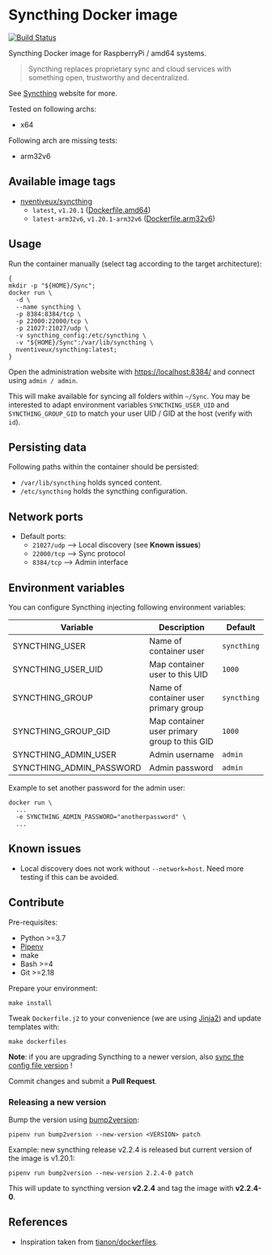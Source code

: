 # Syncthing Docker image

[![Build Status](https://travis-ci.org/nVentiveUX/docker-syncthing.svg?branch=master)](https://travis-ci.org/nVentiveUX/docker-syncthing)

Syncthing Docker image for RaspberryPi / amd64 systems.

> Syncthing replaces proprietary sync and cloud services with something open, trustworthy and decentralized.

See [Syncthing](https://syncthing.net/) website for more.

Tested on following archs:

* x64

Following arch are missing tests:

* arm32v6

## Available image tags

* [nventiveux/syncthing](https://hub.docker.com/r/nventiveux/syncthing)
  * `latest`, `v1.20.1` ([Dockerfile.amd64](Dockerfile.amd64))
  * `latest-arm32v6`, `v1.20.1-arm32v6` ([Dockerfile.arm32v6](Dockerfile.arm32v6))

## Usage

Run the container manually (select tag according to the target architecture):

```shell
{
mkdir -p "${HOME}/Sync";
docker run \
  -d \
  --name syncthing \
  -p 8384:8384/tcp \
  -p 22000:22000/tcp \
  -p 21027:21027/udp \
  -v syncthing_config:/etc/syncthing \
  -v "${HOME}/Sync":/var/lib/syncthing \
  nventiveux/syncthing:latest;
}
```

Open the administration website with [https://localhost:8384/](https://localhost:8384/) and connect using `admin / admin`.

This will make available for syncing all folders within `~/Sync`. You may be interested to adapt environment variables `SYNCTHING_USER_UID` and `SYNCTHING_GROUP_GID` to match your user UID / GID at the host (verify with `id`).

## Persisting data

Following paths within the container should be persisted:

* `/var/lib/syncthing` holds synced content.
* `/etc/syncthing` holds the syncthing configuration.

## Network ports

* Default ports:
  * `21027/udp` --> Local discovery (see **Known issues**)
  * `22000/tcp` --> Sync protocol
  * `8384/tcp` --> Admin interface

## Environment variables

You can configure Syncthing injecting following environment variables:

| Variable                 | Description                                  | Default     |
|--------------------------|----------------------------------------------|-------------|
| SYNCTHING_USER           | Name of container user                       | `syncthing` |
| SYNCTHING_USER_UID       | Map container user to this UID               | `1000`      |
| SYNCTHING_GROUP          | Name of container user primary group         | `syncthing` |
| SYNCTHING_GROUP_GID      | Map container user primary group to this GID | `1000`      |
| SYNCTHING_ADMIN_USER     | Admin username                               | `admin`     |
| SYNCTHING_ADMIN_PASSWORD | Admin password                               | `admin`     |

Example to set another password for the admin user:

```shell
docker run \
  ...
  -e SYNCTHING_ADMIN_PASSWORD="anotherpassword" \
  ...
```

## Known issues

* Local discovery does not work without `--network=host`. Need more testing if this can be avoided.

## Contribute

Pre-requisites:

* Python >=3.7
* [Pipenv](https://github.com/pypa/pipenv)
* make
* Bash >=4
* Git >=2.18

Prepare your environment:

```shell
make install
```

Tweak `Dockerfile.j2` to your convenience (we are using [Jinja2](http://jinja.pocoo.org/)) and update templates with:

```shell
make dockerfiles
```

**Note**: if you are upgrading Syncthing to a newer version, also [sync the config file version](https://github.com/syncthing/syncthing/blob/main/lib/config/config.go#L32) !

Commit changes and submit a **Pull Request**.

### Releasing a new version

Bump the version using [bump2version](https://github.com/c4urself/bump2version):

```shell
pipenv run bump2version --new-version <VERSION> patch
```

Example: new syncthing release v2.2.4 is released but current version of the image is v1.20.1:

```shell
pipenv run bump2version --new-version 2.2.4-0 patch
```

This will update to syncthing version **v2.2.4** and tag the image with **v2.2.4-0**.

## References

* Inspiration taken from [tianon/dockerfiles](https://github.com/tianon/dockerfiles).
